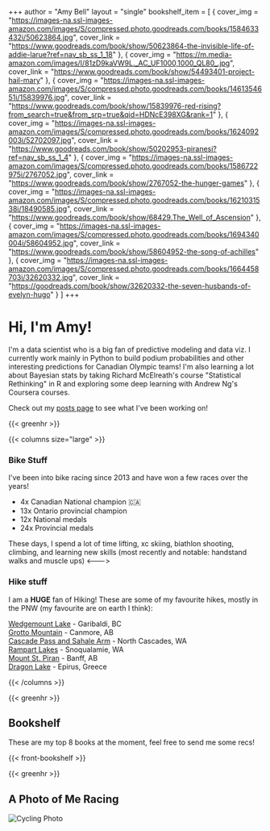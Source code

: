 +++
author = "Amy Bell"
layout = "single"
bookshelf_item = [
  { cover_img = "https://images-na.ssl-images-amazon.com/images/S/compressed.photo.goodreads.com/books/1584633432i/50623864.jpg", cover_link = "https://www.goodreads.com/book/show/50623864-the-invisible-life-of-addie-larue?ref=nav_sb_ss_1_18" },
  { cover_img = "https://m.media-amazon.com/images/I/81zD9kaVW9L._AC_UF1000,1000_QL80_.jpg", cover_link = "https://www.goodreads.com/book/show/54493401-project-hail-mary" },
  { cover_img = "https://images-na.ssl-images-amazon.com/images/S/compressed.photo.goodreads.com/books/1461354651i/15839976.jpg", cover_link = "https://www.goodreads.com/book/show/15839976-red-rising?from_search=true&from_srp=true&qid=HDNcE398XG&rank=1" },
  { cover_img = "https://images-na.ssl-images-amazon.com/images/S/compressed.photo.goodreads.com/books/1624092003i/52702097.jpg", cover_link = "https://www.goodreads.com/book/show/50202953-piranesi?ref=nav_sb_ss_1_4" },
  { cover_img = "https://images-na.ssl-images-amazon.com/images/S/compressed.photo.goodreads.com/books/1586722975i/2767052.jpg", cover_link = "https://www.goodreads.com/book/show/2767052-the-hunger-games" },
  { cover_img = "https://images-na.ssl-images-amazon.com/images/S/compressed.photo.goodreads.com/books/1621031538i/18490585.jpg", cover_link = "https://www.goodreads.com/book/show/68429.The_Well_of_Ascension" },
  { cover_img = "https://images-na.ssl-images-amazon.com/images/S/compressed.photo.goodreads.com/books/1694340004i/58604952.jpg", cover_link = "https://www.goodreads.com/book/show/58604952-the-song-of-achilles" },
  { cover_img = "https://images-na.ssl-images-amazon.com/images/S/compressed.photo.goodreads.com/books/1664458703i/32620332.jpg", cover_link = "https://goodreads.com/book/show/32620332-the-seven-husbands-of-evelyn-hugo" }
]
+++
# Hi, I'm Amy!

I'm a data scientist who is a big fan of predictive modeling and data viz. I currently work mainly in Python to build podium probabilities and other interesting predictions for Canadian Olympic teams! I'm also learning a lot about Bayesian stats by taking Richard McElreath's course "Statistical Rethinking" in R and exploring some deep learning with Andrew Ng's Coursera courses. 

Check out my [posts page](https://www.amybell.info/posts/) to see what I've been working on!

{{< greenhr >}}

{{< columns size="large" >}}
### Bike Stuff
I've been into bike racing since 2013 and have won a few races over the years!
- 4x Canadian National champion 🇨🇦
- 13x Ontario provincial champion 
- 12x National medals
- 24x Provincial medals

These days, I spend a lot of time lifting, xc skiing, biathlon shooting, climbing, and learning new skills (most recently and notable: handstand walks and muscle ups)
<--->
### Hike stuff
I am a **HUGE** fan of Hiking! These are some of my favourite hikes, mostly in the PNW (my favourite are on earth I think): 

[Wedgemount Lake](https://www.alltrails.com/trail/canada/british-columbia/wedgemount-lake-and-tupper-lake) - Garibaldi, BC \
[Grotto Mountain](https://www.alltrails.com/trail/canada/alberta/grotto-mountain-trail) - Canmore, AB \
[Cascade Pass and Sahale Arm](https://www.alltrails.com/trail/us/washington/cascade-pass-and-sahale-arm-trail--2) - North Cascades, WA \
[Rampart Lakes](https://www.alltrails.com/trail/us/washington/rampart-lakes-and-alta-mountain) - Snoqualamie, WA \
[Mount St. Piran](https://www.alltrails.com/trail/canada/alberta/mount-st-piran) - Banff, AB \
[Dragon Lake](https://www.alltrails.com/trail/greece/epirus--3/drakolimni-of-tymfi) - Epirus, Greece 

{{< /columns >}}

{{< greenhr >}}

## Bookshelf

These are my top 8 books at the moment, feel free to send me some recs!

{{< front-bookshelf >}}

{{< greenhr >}}

## A Photo of Me Racing
![Cycling Photo](/images/bikepic.jpg)
